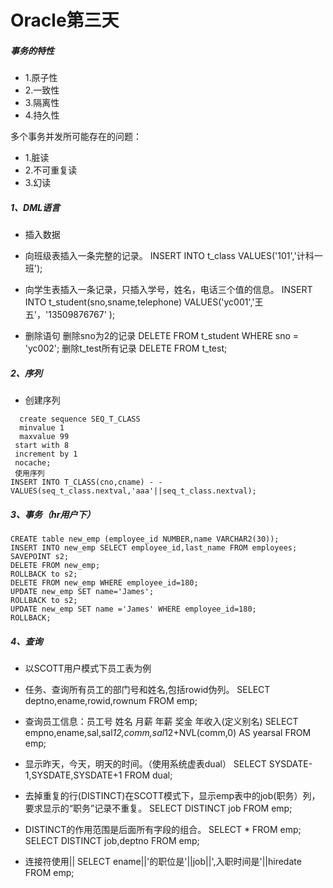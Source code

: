 # Oracle第三天
##### 事务的特性
- 1.原子性
- 2.一致性
- 3.隔离性
- 4.持久性

多个事务并发所可能存在的问题：
- 1.脏读
- 2.不可重复读
- 3.幻读
##### 1、DML语言
- 插入数据
- 向班级表插入一条完整的记录。
INSERT INTO t_class VALUES('101','计科一班');
- 向学生表插入一条记录，只插入学号，姓名，电话三个值的信息。
INSERT INTO t_student(sno,sname,telephone)  VALUES('yc001','王五'，'13509876767' );

- 删除语句
删除sno为2的记录
DELETE FROM  t_student WHERE sno = 'yc002';
删除t_test所有记录
DELETE FROM  t_test;

##### 2、序列
- 创建序列
 ````
   create sequence SEQ_T_CLASS
   minvalue 1
   maxvalue 99
  start with 8
  increment by 1
  nocache;
  使用序列
 INSERT INTO T_CLASS(cno,cname) - - VALUES(seq_t_class.nextval,'aaa'||seq_t_class.nextval);
 ````
##### 3、事务（hr用户下）
  ````
CREATE table new_emp (employee_id NUMBER,name VARCHAR2(30));
INSERT INTO new_emp SELECT employee_id,last_name FROM employees;
SAVEPOINT s2;
DELETE FROM new_emp;
ROLLBACK to s2;
DELETE FROM new_emp WHERE employee_id=180;
UPDATE new_emp SET name='James';
ROLLBACK to s2;
UPDATE new_emp SET name ='James' WHERE employee_id=180;
ROLLBACK;
 ````
##### 4、查询
- 以SCOTT用户模式下员工表为例
- 任务、查询所有员工的部门号和姓名,包括rowid伪列。
SELECT deptno,ename,rowid,rownum FROM  emp;

- 查询员工信息：员工号 姓名 月薪 年薪 奖金 年收入(定义别名)
SELECT empno,ename,sal,sal*12,comm,sal*12+NVL(comm,0) AS yearsal
FROM emp;           
- 显示昨天，今天，明天的时间。（使用系统虚表dual）
SELECT SYSDATE-1,SYSDATE,SYSDATE+1
FROM dual;
- 去掉重复的行(DISTINCT)在SCOTT模式下，显示emp表中的job(职务）列，要求显示的“职务”记录不重复。
SELECT DISTINCT job FROM emp;
- DISTINCT的作用范围是后面所有字段的组合。
SELECT * FROM emp;
SELECT DISTINCT job,deptno FROM emp;

- 连接符使用||
SELECT ename||'的职位是'||job||',入职时间是'||hiredate FROM emp;
